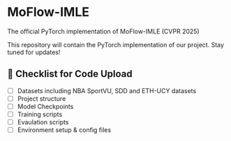 # MoFlow-IMLE

The official PyTorch implementation of MoFlow-IMLE (CVPR 2025)

This repository will contain the PyTorch implementation of our project. Stay tuned for updates!

## 🔧 Checklist for Code Upload
- [ ] Datasets including NBA SportVU, SDD and ETH-UCY datasets
- [ ] Project structure
- [ ] Model Checkpoints
- [ ] Training scripts
- [ ] Evaulation scripts
- [ ] Environment setup & config files

